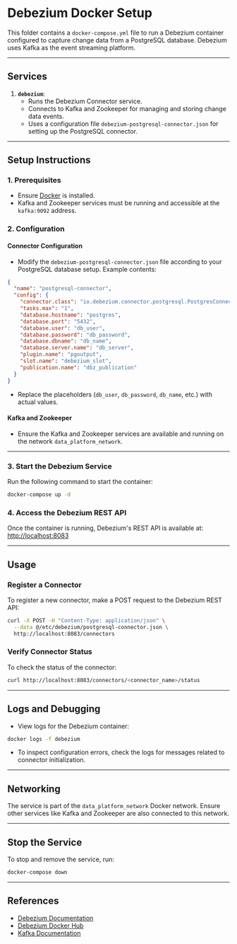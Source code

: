 
# Debezium Docker Setup

This folder contains a `docker-compose.yml` file to run a Debezium container configured to capture change data from a PostgreSQL database. Debezium uses Kafka as the event streaming platform.

---

## **Services**

1. **`debezium`**:
   - Runs the Debezium Connector service.
   - Connects to Kafka and Zookeeper for managing and storing change data events.
   - Uses a configuration file `debezium-postgresql-connector.json` for setting up the PostgreSQL connector.

---

## **Setup Instructions**

### 1. **Prerequisites**
- Ensure [Docker](https://www.docker.com/products/docker-desktop) is installed.
- Kafka and Zookeeper services must be running and accessible at the `kafka:9092` address.

### 2. **Configuration**

#### Connector Configuration
- Modify the `debezium-postgresql-connector.json` file according to your PostgreSQL database setup. Example contents:
```json
{
  "name": "postgresql-connector",
  "config": {
    "connector.class": "io.debezium.connector.postgresql.PostgresConnector",
    "tasks.max": "1",
    "database.hostname": "postgres",
    "database.port": "5432",
    "database.user": "db_user",
    "database.password": "db_password",
    "database.dbname": "db_name",
    "database.server.name": "db_server",
    "plugin.name": "pgoutput",
    "slot.name": "debezium_slot",
    "publication.name": "dbz_publication"
  }
}
```
- Replace the placeholders (`db_user`, `db_password`, `db_name`, etc.) with actual values.

#### Kafka and Zookeeper
- Ensure the Kafka and Zookeeper services are available and running on the network `data_platform_network`.

---

### 3. **Start the Debezium Service**
Run the following command to start the container:
```bash
docker-compose up -d
```

### 4. **Access the Debezium REST API**
Once the container is running, Debezium's REST API is available at:
[http://localhost:8083](http://localhost:8083)

---

## **Usage**

### Register a Connector
To register a new connector, make a POST request to the Debezium REST API:
```bash
curl -X POST -H "Content-Type: application/json" \
  --data @/etc/debezium/postgresql-connector.json \
  http://localhost:8083/connectors
```

### Verify Connector Status
To check the status of the connector:
```bash
curl http://localhost:8083/connectors/<connector_name>/status
```

---

## **Logs and Debugging**

- View logs for the Debezium container:
```bash
docker logs -f debezium
```

- To inspect configuration errors, check the logs for messages related to connector initialization.

---

## **Networking**

The service is part of the `data_platform_network` Docker network. Ensure other services like Kafka and Zookeeper are also connected to this network.

---

## **Stop the Service**
To stop and remove the service, run:
```bash
docker-compose down
```

---

## **References**

- [Debezium Documentation](https://debezium.io/documentation/)
- [Debezium Docker Hub](https://hub.docker.com/r/debezium/connect)
- [Kafka Documentation](https://kafka.apache.org/documentation/)